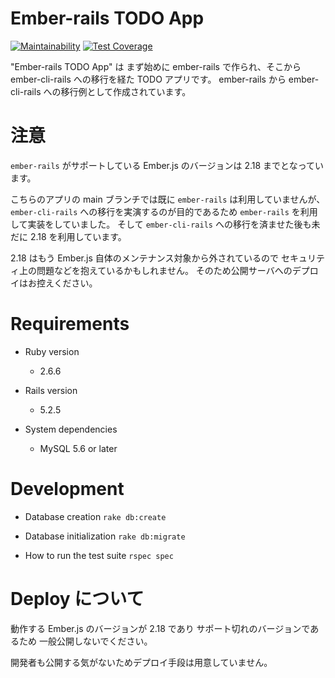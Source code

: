 # Ember-rails TODO App

[![Maintainability](https://api.codeclimate.com/v1/badges/c3402ad10334d8d06674/maintainability)](https://codeclimate.com/github/mugijiru/ember-rails-todo-app/maintainability)
[![Test Coverage](https://api.codeclimate.com/v1/badges/c3402ad10334d8d06674/test_coverage)](https://codeclimate.com/github/mugijiru/ember-rails-todo-app/test_coverage)

"Ember-rails TODO App" は
まず始めに ember-rails で作られ、そこから ember-cli-rails への移行を経た TODO アプリです。
ember-rails から ember-cli-rails への移行例として作成されています。

# 注意

`ember-rails` がサポートしている Ember.js のバージョンは 2.18 までとなっています。

こちらのアプリの main ブランチでは既に `ember-rails` は利用していませんが、
`ember-cli-rails` への移行を実演するのが目的であるため
`ember-rails` を利用して実装をしていました。
そして `ember-cli-rails` への移行を済ませた後も未だに 2.18 を利用しています。

2.18 はもう Ember.js 自体のメンテナンス対象から外されているので
セキュリティ上の問題などを抱えているかもしれません。
そのため公開サーバへのデプロイはお控えください。

# Requirements

* Ruby version
  * 2.6.6

* Rails version
  * 5.2.5

* System dependencies
  * MySQL 5.6 or later

# Development

* Database creation
  `rake db:create`

* Database initialization
  `rake db:migrate`

* How to run the test suite
  `rspec spec`

# Deploy について

動作する Ember.js のバージョンが 2.18 であり
サポート切れのバージョンであるため
一般公開しないでください。

開発者も公開する気がないためデプロイ手段は用意していません。
